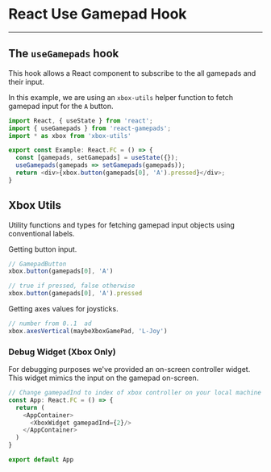 # React Use Gamepad Hook

---

## The `useGamepads` hook

This hook allows a React component to subscribe to the all gamepads and their input.

In this example, we are using an `xbox-utils` helper function to fetch gamepad input for the `A` button.

```typescript jsx
import React, { useState } from 'react';
import { useGamepads } from 'react-gamepads';
import * as xbox from 'xbox-utils'

export const Example: React.FC = () => {
  const [gamepads, setGamepads] = useState({});
  useGamepads(gamepads => setGamepads(gamepads));
  return <div>{xbox.button(gamepads[0], 'A').pressed}</div>;
}
```

## Xbox Utils

Utility functions and types for fetching gamepad input objects using conventional labels.

Getting button input.

```typescript
// GamepadButton
xbox.button(gamepads[0], 'A')

// true if pressed, false otherwise
xbox.button(gamepads[0], 'A').pressed
```

Getting axes values for joysticks.

```typescript
// number from 0..1  ad
xbox.axesVertical(maybeXboxGamePad, 'L-Joy')
```

### Debug Widget (Xbox Only)

For debugging purposes we've provided an on-screen controller widget.
This widget mimics the input on the gamepad on-screen.

```typescript jsx
// Change gamepadInd to index of xbox controller on your local machine
const App: React.FC = () => {
  return (
    <AppContainer>
      <XboxWidget gamepadInd={2}/>
    </AppContainer>
  )
}

export default App
```
